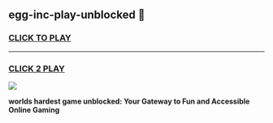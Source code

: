 
## egg-inc-play-unblocked 👋
<h3>
<a href="https://premium.freeplayer.one?title=egg-inc-play-unblocked&ref=14F">CLICK TO PLAY</a></h3>
<hr>

<h3>
<a href="https://premium.freeplayer.one?title=egg-inc-play-unblocked&ref=14F">CLICK 2 PLAY</a>
  
</h3>

<a href="https://premium.freeplayer.one?title=egg-inc-play-unblocked&ref=12F/"><img src="https://clearcache.store/games.png"></a>


**worlds hardest game unblocked: Your Gateway to Fun and Accessible Online Gaming**
